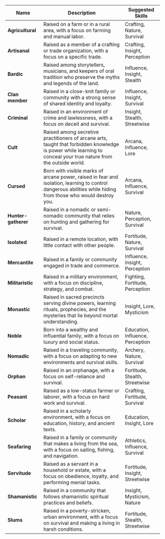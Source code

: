 Name | Description | Suggested Skills
--- | --- | ---
**Agricultural** | Raised on a farm or in a rural area, with a focus on farming and manual labor. | Crafting, Nature, Survival
**Artisanal** | Raised as a member of a crafting or trade organization, with a focus on a specific trade. | Crafting, Insight, Perception
**Bardic** | Raised among storytellers, musicians, and keepers of oral tradition who preserve the myths and legends of the land. | Influence, Insight, Stealth
**Clan member** | Raised in a close-knit family or community with a strong sense of shared identity and loyalty. | Influence, Insight, Survival
**Criminal** | Raised in an environment of crime and lawlessness, with a focus on deceit and survival. | Insight, Stealth, Streetwise
**Cult** | Raised among secretive practitioners of arcane arts, taught that forbidden knowledge is power while learning to conceal your true nature from the outside world. | Arcana, Influence, Lore
**Cursed** | Born with visible marks of arcane power, raised in fear and isolation, learning to control dangerous abilities while hiding from those who would destroy you. | Arcana, Influence, Survival
**Hunter-gatherer** | Raised in a nomadic or semi-nomadic community that relies on hunting and gathering for survival. | Nature, Perception, Survival
**Isolated** | Raised in a remote location, with little contact with other people. | Fortitude, Nature, Survival
**Mercantile** | Raised in a family or community engaged in trade and commerce. | Influence, Insight, Perception
**Militaristic** | Raised in a military environment, with a focus on discipline, strategy, and combat. | Fighting, Fortitude, Perception
**Monastic** | Raised in sacred precincts serving divine powers, learning rituals, prophecies, and the mysteries that lie beyond mortal understanding. | Insight, Lore, Mysticism
**Noble** | Born into a wealthy and influential family, with a focus on luxury and social status. | Education, Influence, Perception
**Nomadic** | Raised in a traveling community, with a focus on adapting to new environments and survival skills. | Archery, Nature, Survival
**Orphan** | Raised in an orphanage, with a focus on self-reliance and survival. | Fortitude, Stealth, Streetwise
**Peasant** | Raised as a low-status farmer or laborer, with a focus on hard work and survival. | Crafting, Fortitude, Survival
**Scholar** | Raised in a scholarly environment, with a focus on education, history, and ancient texts. | Education, Insight, Lore
**Seafaring** | Raised in a family or community that makes a living from the sea, with a focus on sailing, fishing, and navigation. | Athletics, Influence, Survival
**Servitude** | Raised as a servant in a household or estate, with a focus on obedience, loyalty, and performing menial tasks. | Fortitude, Insight, Streetwise
**Shamanistic** | Raised in a community that follows shamanistic spiritual practices and beliefs. | Insight, Mysticism, Nature
**Slums** | Raised in a poverty-stricken, urban environment, with a focus on survival and making a living in harsh conditions. | Fortitude, Stealth, Streetwise
